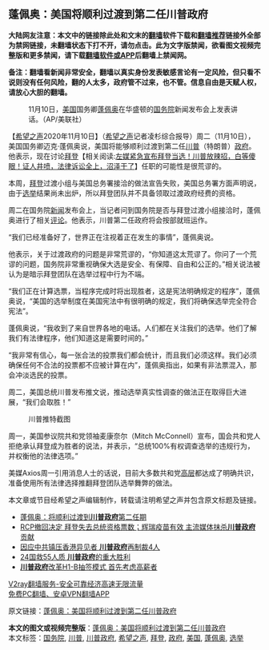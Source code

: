  <h2>蓬佩奥：美国将顺利过渡到第二任川普政府</h2> <p class="notice"><b>大陆网友注意：本文中的链接除此处和文末的<a href="https://github.com/bannedbook/fanqiang" >翻墙</a>软件下载和<a href="https://github.com/killgcd/justmysocks/blob/master/README.md">翻墙推荐</a>链接外全部为禁网链接，未翻墙状态下打不开，请勿点击。此为文字版禁闻，欲看图文视频完整版和更多禁闻，请下载<a href="https://github.com/bannedbook/fanqiang">翻墙软件或APP</a>后翻墙上禁闻网。</p><p>备注：翻墙看新闻非常安全，翻墙以真实身份发表敏感言论有一定风险，但只看不说则没有任何风险，翻的人太多，政府管不过来，也不管。信息自由是天赋人权，请放心大胆的翻墙。</b></p>  <div class="entry"> <figure><figcaption>11月10日，<a href="https://www.bannedbook.org/bnews/tag/%e7%be%8e%e5%9b%bd/" class="st_tag internal_tag" rel="tag" title="标签 美国 下的日志">美国</a>国务卿<a href="https://www.bannedbook.org/bnews/tag/%E8%93%AC%E4%BD%A9%E5%A5%A5/" class="st_tag internal_tag" rel="tag" title="标签 蓬佩奥 下的日志">蓬佩奥</a>在华盛顿的<a href="https://www.bannedbook.org/bnews/tag/%e5%9b%bd%e5%8a%a1%e9%99%a2/" class="st_tag internal_tag" rel="tag" title="标签 国务院 下的日志">国务院</a>新闻发布会上发表讲话。（AP/美联社）</figcaption></figure> <p>【<span class='wp_keywordlink_affiliate'><a href="https://www.soundofhope.org" title="希望之声" target="_blank">希望之声</a></span>2020年11月10日】（<a href="https://www.bannedbook.org/bnews/tag/%e5%b8%8c%e6%9c%9b%e4%b9%8b%e5%a3%b0/" class="st_tag internal_tag" rel="tag" title="标签 希望之声 下的日志">希望之声</a>记者凌杉综合报导）周二（11月10日），美国国务卿迈克·蓬佩奥说，美国将能够顺利过渡到第二任<a href="https://www.bannedbook.org/bnews/tag/%e5%b7%9d%e6%99%ae/" class="st_tag internal_tag" rel="tag" title="标签 川普 下的日志">川普</a>（特朗普）<a href="https://www.bannedbook.org/bnews/tag/%e6%94%bf%e5%ba%9c/" class="st_tag internal_tag" rel="tag" title="标签 政府 下的日志">政府</a>。他表示，现在讨论<span class='wp_keywordlink'><a href="https://www.bannedbook.org/bnews/comments/20201018/1415809.html" title="“硬盘门”再爆：拿中共华信10％股的“大人物”正是拜登" target="_blank">拜登</a></span>【相关阅读:<a href='https://www.bannedbook.org/bnews/bannedvideo/20201108/1427782.html' target='_blank'>左媒紧急宣布拜登当选！川普放辣招，白等傻眼！证人井喷，法律诉讼全上，沼泽干了</a>】任职的可能性是很荒谬的。</p> <p>本周，<a href="https://www.bannedbook.org/bnews/tag/%e6%8b%9c%e7%99%bb/" class="st_tag internal_tag" rel="tag" title="标签 拜登 下的日志">拜登</a>过渡小组与美国总务署接洽的做法宣告失败，美国总务署方面声明说，由于<a href="https://www.bannedbook.org/bnews/tag/%e9%80%89%e4%b8%be/" class="st_tag internal_tag" rel="tag" title="标签 选举 下的日志">选举</a>结果尚未出炉，所以拜登团队并不具备领取过渡政府经费的资格。</p> <p>周二在国务院<span class='wp_keywordlink_affiliate'><a href="https://www.bannedbook.org/" title="新闻">新闻</a></span>发布会上，当记者问到国务院是否与拜登过渡小组接洽时，蓬佩奥进行了相关<span class='wp_keywordlink_affiliate'><a href="https://www.bannedbook.org/bnews/comments/" title="新闻评论" target="_blank">评论</a></span>。他表示，川普第二任政府将会按部就班运作。</p>  <p>“我们已经准备好了，世界正在注视着正在发生的事情”，蓬佩奥说。</p> <p>他表示，关于过渡政府的问题是非常荒谬的，“你知道这太荒谬了。你问了一个荒谬的问题，国务院非常重视确保大选是安全、有保障、自由和公正的。”相关说法被认为是暗示拜登团队在选举过程中行为不端。</p> <p>“我们正在计算选票，当程序完成时将出现胜者，这是宪法明确规定的程序”，蓬佩奥说，“美国的选举制度在美国宪法中有很明确的规定，我们将确保选举完全符合宪法”。</p>  <p>蓬佩奥说，“我收到了来自世界各地的电话。人们都在关注我们的选举。他们了解我们有法律程序，他们知道这是需要时间的。”</p> <p>“我非常有信心，每一张合法的投票我们都会统计，而且我们必须这样。我们必须确保任何不合法的投票都不应被计算在内”，蓬佩奥指出，如果有非法票混入，那会冲淡选民的投票。</p> <p>周二，美国总统川普发布推文说，推动选举真实性调查的做法正在取得巨大进展，“我们会取胜！”</p>  <figure><figcaption>川普推特截图</figcaption></figure> <p>周一，美国参议院共和党领袖麦康奈尔（Mitch McConnell）宣布，国会共和党人拒绝承认拜登成为胜者的说法，并表示，“总统100%有权调查选举的违规行为，并权衡他的法律选项。”</p> <p>美媒Axios周一引用消息人士的话说，目前大多数共和党<span class='wp_keywordlink_affiliate'><a href="https://www.bannedbook.org/bnews/ccpdope/" title="中共高层内幕" target="_blank">高层</a></span>都达成了明确共识，准备使用所有法律选择推翻拜登团队选举舞弊的做法。</p> <p>本文章或节目经希望之声编辑制作，转载请注明希望之声并包含原文标题及链接。</p>  <ul class='op-related-articles' title='相关阅读'> <li><a href='https://www.bannedbook.org/bnews/cbnews/20201111/1429112.html' target='_blank'>蓬佩奥：将顺利过渡到<b>川普政府</b>第二任期</a></li> <li><a href='https://www.bannedbook.org/bnews/bannedvideo/20201111/1429062.html' target='_blank'>RCP撤回决定 拜登失去总统资格票数；辉瑞疫苗有效 主流媒体抹杀<b>川普政府</b>贡献</a></li> <li><a href='https://www.bannedbook.org/bnews/topimagenews/20201110/1428520.html' target='_blank'>因应中共镇压香港异见者 <b>川普政府</b>再制裁4人</a></li> <li><a href='https://www.bannedbook.org/bnews/cbnews/20201103/1424659.html' target='_blank'>24国救55人质 <b>川普政府</b>的重大胜利</a></li> <li><a href='https://www.bannedbook.org/bnews/comments/20201030/1422536.html' target='_blank'><b>川普政府</b>改革H1-B抽签模式 首先考虑高薪者</a></li> </ul> <p class="texttj"> <a href="https://www.bannedbook.org/forum23/topic22702.html" target="_blank">V2ray翻墙服务-安全可靠经济高速无限流量</a><br/> <a href="https://github.com/bannedbook/fanqiang/wiki/%E7%A6%81%E9%97%BB%E7%BD%91%E5%AE%89%E5%8D%93%E7%BF%BB%E5%A2%99%E6%96%B0%E9%97%BBAPP" target="_blank">免费PC翻墙、安卓VPN翻墙APP</a></p><p>原文链接：<a class="src_link"  href="https://www.soundofhope.org/post/441367" target="_blank">蓬佩奥：美国将顺利过渡到第二任川普政府</a></p><a name='sharetosocial'></a>       <div><b>本文的图文或视频完整版</b>：<a href='https://www.bannedbook.org/bnews/comments/20201111/1429109.html'>蓬佩奥：美国将顺利过渡到第二任川普政府</a></div>  </div><!--END ENTRY--> <div class="postfooter"> <div>本文标签：<a href="https://www.bannedbook.org/bnews/tag/%e5%9b%bd%e5%8a%a1%e9%99%a2/" rel="tag">国务院</a>, <a href="https://www.bannedbook.org/bnews/tag/%e5%b7%9d%e6%99%ae/" rel="tag">川普</a>, <a href="https://www.bannedbook.org/bnews/tag/%e5%b7%9d%e6%99%ae%e6%94%bf%e5%ba%9c/" rel="tag">川普政府</a>, <a href="https://www.bannedbook.org/bnews/tag/%e5%b8%8c%e6%9c%9b%e4%b9%8b%e5%a3%b0/" rel="tag">希望之声</a>, <a href="https://www.bannedbook.org/bnews/tag/%e6%8b%9c%e7%99%bb/" rel="tag">拜登</a>, <a href="https://www.bannedbook.org/bnews/tag/%e6%94%bf%e5%ba%9c/" rel="tag">政府</a>, <a href="https://www.bannedbook.org/bnews/tag/%e7%be%8e%e5%9b%bd/" rel="tag">美国</a>, <a href="https://www.bannedbook.org/bnews/tag/%E8%93%AC%E4%BD%A9%E5%A5%A5/" rel="tag">蓬佩奥</a>, <a href="https://www.bannedbook.org/bnews/tag/%e9%80%89%e4%b8%be/" rel="tag">选举</a></div>  </div><!--END POSTFOOTER--> 